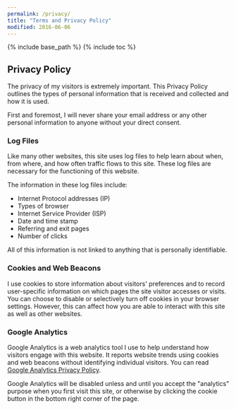 ```yaml
---
permalink: /privacy/
title: "Terms and Privacy Policy"
modified: 2016-06-06
---
```


{% include base_path %}
{% include toc %}

## Privacy Policy

The privacy of my visitors is extremely important. This Privacy Policy outlines the types of personal information that is received and collected and how it is used.

First and foremost, I will never share your email address or any other personal information to anyone without your direct consent.

### Log Files

Like many other websites, this site uses log files to help learn about when, from where, and how often traffic flows to this site. These log files are necessary for the functioning of this website.

The information in these log files include:

* Internet Protocol addresses (IP)
* Types of browser
* Internet Service Provider (ISP)
* Date and time stamp
* Referring and exit pages
* Number of clicks

All of this information is not linked to anything that is personally identifiable.

### Cookies and Web Beacons

I use cookies to store information about visitors' preferences and to record user-specific information on which pages the site visitor accesses or visits. You can choose to disable or selectively turn off cookies in your browser settings. However, this can affect how you are able to interact with this site as well as other websites.

<!-- When you visit this site "convenience" cookies are stored on your computer when you submit a comment to help you log in faster to [Disqus](http://disqus.com) the next time you leave a comment. -->

### Google Analytics

Google Analytics is a web analytics tool I use to help understand how visitors engage with this website. It reports website trends using cookies and web beacons without identifying individual visitors. You can read [Google Analytics Privacy Policy](http://www.google.com/analytics/learn/privacy.html).

Google Analytics will be disabled unless and until you accept the "analytics" purpose when you first visit this site, or otherwise by clicking the cookie button in the bottom right corner of the page.